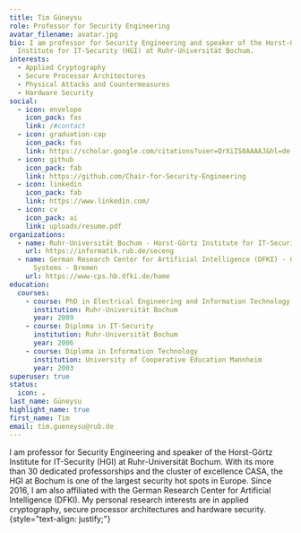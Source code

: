 ```yaml
---
title: Tim Güneysu
role: Professor for Security Engineering
avatar_filename: avatar.jpg
bio: I am professor for Security Engineering and speaker of the Horst-Görtz
  Institute for IT-Security (HGI) at Ruhr-Universität Bochum.
interests:
  - Applied Cryptography
  - Secure Processor Architectures
  - Physical Attacks and Countermeasures
  - Hardware Security
social:
  - icon: envelope
    icon_pack: fas
    link: /#contact
  - icon: graduation-cap
    icon_pack: fas
    link: https://scholar.google.com/citations?user=QrXiIS0AAAAJ&hl=de
  - icon: github
    icon_pack: fab
    link: https://github.com/Chair-for-Security-Engineering
  - icon: linkedin
    icon_pack: fab
    link: https://www.linkedin.com/
  - icon: cv
    icon_pack: ai
    link: uploads/resume.pdf
organizations:
  - name: Ruhr-Universität Bochum - Horst-Görtz Institute for IT-Security
    url: https://informatik.rub.de/seceng
  - name: German Research Center for Artificial Intelligence (DFKI) - Cyber Physical
      Systems - Bremen
    url: https://www-cps.hb.dfki.de/home
education:
  courses:
    - course: PhD in Electrical Engineering and Information Technology
      institution: Ruhr-Universität Bochum
      year: 2009
    - course: Diploma in IT-Security
      institution: Ruhr-Universität Bochum
      year: 2006
    - course: Diploma in Information Technology
      institution: University of Cooperative Education Mannheim
      year: 2003
superuser: true
status:
  icon: ☕️
last_name: Güneysu
highlight_name: true
first_name: Tim
email: tim.gueneysu@rub.de
---
```


I am professor for Security Engineering and speaker of the Horst-Görtz Institute for IT-Security (HGI) at Ruhr-Universität Bochum. With its more than 30 dedicated professorships and the cluster of excellence CASA, the HGI at Bochum is one of the largest security hot spots in Europe. Since 2016, I am also affiliated with the German Research Center for Artificial Intelligence (DFKI). My personal research interests are in applied cryptography, secure processor architectures and hardware security. 
{style="text-align: justify;"}
